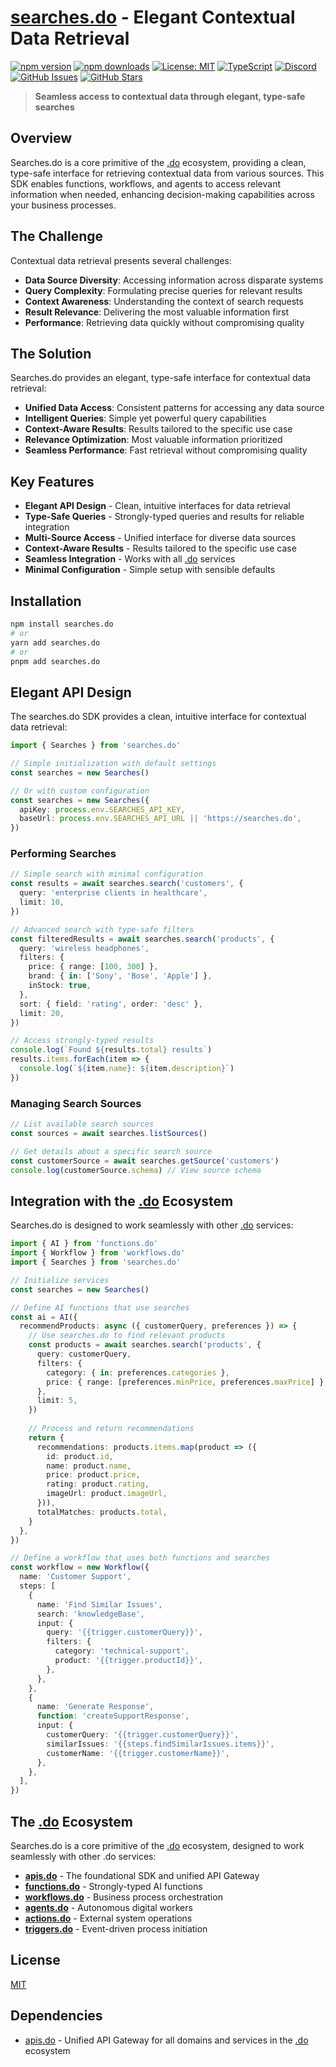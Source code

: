 # [searches.do](https://searches.do) - Elegant Contextual Data Retrieval

[![npm version](https://img.shields.io/npm/v/searches.do.svg)](https://www.npmjs.com/package/searches.do)
[![npm downloads](https://img.shields.io/npm/dm/searches.do.svg)](https://www.npmjs.com/package/searches.do)
[![License: MIT](https://img.shields.io/badge/License-MIT-blue.svg)](https://opensource.org/licenses/MIT)
[![TypeScript](https://img.shields.io/badge/TypeScript-4.9.5-blue.svg)](https://www.typescriptlang.org/)
[![Discord](https://img.shields.io/badge/Discord-Join%20Chat-7289da?logo=discord&logoColor=white)](https://discord.gg/tafnNeUQdm)
[![GitHub Issues](https://img.shields.io/github/issues/drivly/ai.svg)](https://github.com/drivly/ai/issues)
[![GitHub Stars](https://img.shields.io/github/stars/drivly/ai.svg)](https://github.com/drivly/ai)

> **Seamless access to contextual data through elegant, type-safe searches**

## Overview

Searches.do is a core primitive of the [.do](https://dotdo.ai) ecosystem, providing a clean, type-safe interface for retrieving contextual data from various sources. This SDK enables functions, workflows, and agents to access relevant information when needed, enhancing decision-making capabilities across your business processes.

## The Challenge

Contextual data retrieval presents several challenges:

- **Data Source Diversity**: Accessing information across disparate systems
- **Query Complexity**: Formulating precise queries for relevant results
- **Context Awareness**: Understanding the context of search requests
- **Result Relevance**: Delivering the most valuable information first
- **Performance**: Retrieving data quickly without compromising quality

## The Solution

Searches.do provides an elegant, type-safe interface for contextual data retrieval:

- **Unified Data Access**: Consistent patterns for accessing any data source
- **Intelligent Queries**: Simple yet powerful query capabilities
- **Context-Aware Results**: Results tailored to the specific use case
- **Relevance Optimization**: Most valuable information prioritized
- **Seamless Performance**: Fast retrieval without compromising quality

## Key Features

- **Elegant API Design** - Clean, intuitive interfaces for data retrieval
- **Type-Safe Queries** - Strongly-typed queries and results for reliable integration
- **Multi-Source Access** - Unified interface for diverse data sources
- **Context-Aware Results** - Results tailored to the specific use case
- **Seamless Integration** - Works with all [.do](https://dotdo.ai) services
- **Minimal Configuration** - Simple setup with sensible defaults

## Installation

```bash
npm install searches.do
# or
yarn add searches.do
# or
pnpm add searches.do
```

## Elegant API Design

The searches.do SDK provides a clean, intuitive interface for contextual data retrieval:

```typescript
import { Searches } from 'searches.do'

// Simple initialization with default settings
const searches = new Searches()

// Or with custom configuration
const searches = new Searches({
  apiKey: process.env.SEARCHES_API_KEY,
  baseUrl: process.env.SEARCHES_API_URL || 'https://searches.do',
})
```

### Performing Searches

```typescript
// Simple search with minimal configuration
const results = await searches.search('customers', {
  query: 'enterprise clients in healthcare',
  limit: 10,
})

// Advanced search with type-safe filters
const filteredResults = await searches.search('products', {
  query: 'wireless headphones',
  filters: {
    price: { range: [100, 300] },
    brand: { in: ['Sony', 'Bose', 'Apple'] },
    inStock: true,
  },
  sort: { field: 'rating', order: 'desc' },
  limit: 20,
})

// Access strongly-typed results
console.log(`Found ${results.total} results`)
results.items.forEach(item => {
  console.log(`${item.name}: ${item.description}`)
})
```

### Managing Search Sources

```typescript
// List available search sources
const sources = await searches.listSources()

// Get details about a specific search source
const customerSource = await searches.getSource('customers')
console.log(customerSource.schema) // View source schema
```

## Integration with the [.do](https://dotdo.ai) Ecosystem

Searches.do is designed to work seamlessly with other [.do](https://dotdo.ai) services:

```typescript
import { AI } from 'functions.do'
import { Workflow } from 'workflows.do'
import { Searches } from 'searches.do'

// Initialize services
const searches = new Searches()

// Define AI functions that use searches
const ai = AI({
  recommendProducts: async ({ customerQuery, preferences }) => {
    // Use searches.do to find relevant products
    const products = await searches.search('products', {
      query: customerQuery,
      filters: {
        category: { in: preferences.categories },
        price: { range: [preferences.minPrice, preferences.maxPrice] },
      },
      limit: 5,
    })
    
    // Process and return recommendations
    return {
      recommendations: products.items.map(product => ({
        id: product.id,
        name: product.name,
        price: product.price,
        rating: product.rating,
        imageUrl: product.imageUrl,
      })),
      totalMatches: products.total,
    }
  },
})

// Define a workflow that uses both functions and searches
const workflow = new Workflow({
  name: 'Customer Support',
  steps: [
    {
      name: 'Find Similar Issues',
      search: 'knowledgeBase',
      input: {
        query: '{{trigger.customerQuery}}',
        filters: {
          category: 'technical-support',
          product: '{{trigger.productId}}',
        },
      },
    },
    {
      name: 'Generate Response',
      function: 'createSupportResponse',
      input: {
        customerQuery: '{{trigger.customerQuery}}',
        similarIssues: '{{steps.findSimilarIssues.items}}',
        customerName: '{{trigger.customerName}}',
      },
    },
  ],
})
```

## The [.do](https://dotdo.ai) Ecosystem

Searches.do is a core primitive of the [.do](https://dotdo.ai) ecosystem, designed to work seamlessly with other .do services:

- **[apis.do](https://apis.do)** - The foundational SDK and unified API Gateway
- **[functions.do](https://functions.do)** - Strongly-typed AI functions
- **[workflows.do](https://workflows.do)** - Business process orchestration
- **[agents.do](https://agents.do)** - Autonomous digital workers
- **[actions.do](https://actions.do)** - External system operations
- **[triggers.do](https://triggers.do)** - Event-driven process initiation

## License

[MIT](https://opensource.org/licenses/MIT)

## Dependencies

- [apis.do](https://www.npmjs.com/package/apis.do) - Unified API Gateway for all domains and services in the [.do](https://dotdo.ai) ecosystem
